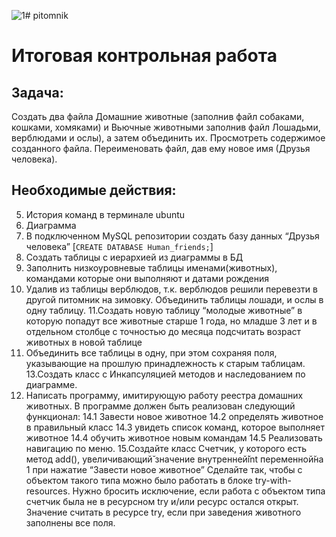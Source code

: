 ![1](https://github.com/user-attachments/assets/51db0d97-799b-4436-8db5-85523daf35de)# pitomnik
# Итоговая контрольная работа

## Задача:
Создать два файла Домашние животные (заполнив файл собаками, кошками,
хомяками) и Вьючные животными заполнив файл Лошадьми, верблюдами и
ослы), а затем объединить их. Просмотреть содержимое созданного файла.
Переименовать файл, дав ему новое имя (Друзья человека).
## Необходимые действия:
5. История команд в терминале ubuntu
8. Диаграмма 
9. В подключенном MySQL репозитории создать базу данных “Друзья
человека” [`CREATE DATABASE Human_friends;`]
10. Создать таблицы с иерархией из диаграммы в БД
11. Заполнить низкоуровневые таблицы именами(животных), командами
которые они выполняют и датами рождения
12. Удалив из таблицы верблюдов, т.к. верблюдов решили перевезти в другой
питомник на зимовку. Объединить таблицы лошади, и ослы в одну таблицу.
11.Создать новую таблицу “молодые животные” в которую попадут все
животные старше 1 года, но младше 3 лет и в отдельном столбце с точностью
до месяца подсчитать возраст животных в новой таблице
13. Объединить все таблицы в одну, при этом сохраняя поля, указывающие на
прошлую принадлежность к старым таблицам.
13.Создать класс с Инкапсуляцией методов и наследованием по диаграмме.
14. Написать программу, имитирующую работу реестра домашних животных.
В программе должен быть реализован следующий функционал:
  14.1 Завести новое животное
  14.2 определять животное в правильный класс
  14.3 увидеть список команд, которое выполняет животное
  14.4 обучить животное новым командам
  14.5 Реализовать навигацию по меню.
15.Создайте класс Счетчик, у которого есть метод add(), увеличивающий̆
значение внутренней̆int переменной̆на 1 при нажатие “Завести новое
животное” Сделайте так, чтобы с объектом такого типа можно было работать в
блоке try-with-resources. Нужно бросить исключение, если работа с объектом
типа счетчик была не в ресурсном try и/или ресурс остался открыт. Значение
считать в ресурсе try, если при заведения животного заполнены все поля.
